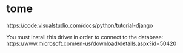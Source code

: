 # tome

https://code.visualstudio.com/docs/python/tutorial-django

You must install this driver in order to connect to the database: https://www.microsoft.com/en-us/download/details.aspx?id=50420